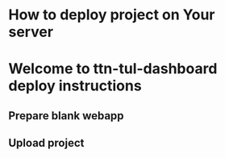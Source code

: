 # How to deploy project on Your server
# Welcome to ttn-tul-dashboard deploy instructions

## Prepare blank webapp


## Upload project
